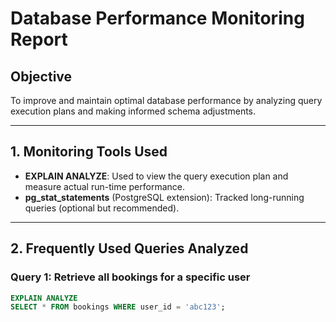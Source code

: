 # Database Performance Monitoring Report

## Objective
To improve and maintain optimal database performance by analyzing query execution plans and making informed schema adjustments.

---

## 1. Monitoring Tools Used

- **EXPLAIN ANALYZE**: Used to view the query execution plan and measure actual run-time performance.
- **pg_stat_statements** (PostgreSQL extension): Tracked long-running queries (optional but recommended).

---

## 2. Frequently Used Queries Analyzed

### Query 1: Retrieve all bookings for a specific user
```sql
EXPLAIN ANALYZE
SELECT * FROM bookings WHERE user_id = 'abc123';
